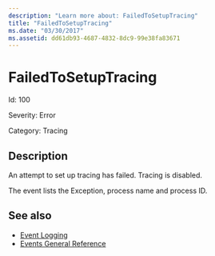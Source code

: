 ```yaml
---
description: "Learn more about: FailedToSetupTracing"
title: "FailedToSetupTracing"
ms.date: "03/30/2017"
ms.assetid: dd61db93-4687-4832-8dc9-99e38fa83671
---
```

# FailedToSetupTracing

Id: 100  
  
 Severity: Error  
  
 Category: Tracing  
  
## Description  

 An attempt to set up tracing has failed. Tracing is disabled.  
  
 The event lists the Exception, process name and process ID.  
  
## See also

- [Event Logging](index.md)
- [Events General Reference](events-general-reference.md)
